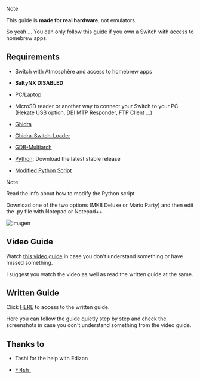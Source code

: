 >[!NOTE]
This guide is **made for real hardware**, not emulators.

So yeah ... You can only follow this guide if you own a Switch with access to homebrew apps.

## Requirements

- Switch with Atmosphère and access to homebrew apps

- **SaltyNX DISABLED**

- PC/Laptop

- MicroSD reader or another way to connect your Switch to your PC (Hekate USB option, DBI MTP Responder, FTP Client ...)

- [Ghidra](https://github.com/NationalSecurityAgency/ghidra/releases)

- [Ghidra-Switch-Loader](https://github.com/StevensND/Ghidra-Switch-Loader/releases)

- [GDB-Multiarch](https://static.grumpycoder.net/pixel/gdb-multiarch-windows/)

- [Python](https://www.python.org/downloads/windows/): Download the latest stable release

- [Modified Python Script](https://github.com/StevensND/ghidra-port-mods-guide/tree/main/Aspect%20Ratio%20Mod%20Guide/Files%20Required/Specific%20scripts)

>[!NOTE]
Read the info about how to modify the Python script

Download one of the two options (MK8 Deluxe or Mario Party) and then edit the .py file with Notepad or Notepad++

![imagen](https://i.imgur.com/OoCWkDf.png)

## Video Guide

Watch [this video guide](https://youtu.be/yYCi-7oRp2I?si=wnZd-NDiwyNdD3Jx) in case you don't understand something or have missed something.

I suggest you watch the video as well as read the written guide at the same.

## Written Guide

Click [HERE](https://github.com/StevensND/ghidra-port-mods-guide/tree/main/Switch%20Guides/Edizon/Resolution%20Cheat/Written%20Guide) to access to the written guide.

Here you can follow the guide quietly step by step and check the screenshots in case you don't understand something from the video guide.

## Thanks to

- Tashi for the help with Edizon

- [Fl4sh_](https://github.com/Fl4sh9174/)